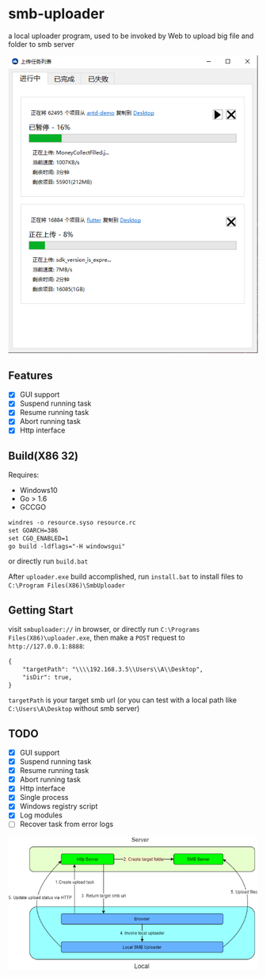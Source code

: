# smb-uploader
a local uploader program, used to be invoked by Web to upload big file and folder to smb server

![](screenshot.png)

## Features
 - [x] GUI support
 - [x] Suspend running task
 - [x] Resume running task
 - [x] Abort running task
 - [x] Http interface

## Build(X86 32)
Requires:
 - Windows10
 - Go > 1.6
 - GCCGO
```
windres -o resource.syso resource.rc
set GOARCH=386
set CGO_ENABLED=1
go build -ldflags="-H windowsgui"
```
or directly run `build.bat`


After `uploader.exe` build accomplished, run `install.bat` to install files to `C:\Program Files(X86)\SmbUploader`


## Getting Start
visit `smbuploader://` in browser, or directly run `C:\Programs Files(X86)\uploader.exe`, then make a `POST` request to `http://127.0.0.1:8888`:
```
{
	"targetPath": "\\\\192.168.3.5\\Users\\A\\Desktop",
	"isDir": true,
}
```
`targetPath` is your target smb url (or you can test with a local path like `C:\Users\A\Desktop` without smb server)


## TODO
 - [x] GUI support
 - [x] Suspend running task
 - [x] Resume running task
 - [x] Abort running task
 - [x] Http interface
 - [x] Single process
 - [x] Windows registry script 
 - [x] Log modules
 - [ ] Recover task from error logs

![](smb.png)
